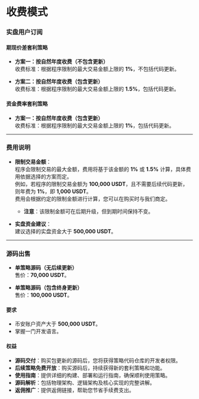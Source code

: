 # 收费模式

### 实盘用户订阅

#### 期现价差套利策略

- **方案一：按自然年度收费（不包含更新）**  
  收费标准：根据程序限制的最大交易金额上限的 **1%**，不包括代码更新。

- **方案二：按自然年度收费（包含更新）**  
  收费标准：根据程序限制的最大交易金额上限的 **1.5%**，包括代码更新。

#### 资金费率套利策略

- **方案一：按自然年度收费（包含更新）**  
  收费标准：根据程序限制的最大交易金额上限的 **1%**，包括代码更新。

---

### 费用说明

- **限制交易金额**：  
  程序会限制交易的最大金额，费用将基于该金额的 **1%** 或 **1.5%** 计算，具体费用依据选择的方案而定。  
  例如，若程序的限制交易金额为 **100,000 USDT**，且不需要后续代码更新，则年费为 **1%**，即 **1,000 USDT**。  
  费用会根据约定的限制金额进行计算，您可以在购买时与我们商定。

  - **注意**：该限制金额可在后期升级，但到期时间保持不变。

- **实盘资金建议**：  
  建议选择的实盘资金大于 **500,000 USDT**。

---

### 源码出售

- **单策略源码（无后续更新）**  
  售价：**70,000 USDT**。

- **单策略源码（包含终身更新）**  
  售价：**100,000 USDT**。

#### 要求

- 币安账户资产大于 **500,000 USDT**。
- 掌握一门开发语言。

#### 权益

- **源码交付**：购买包更新的源码后，您将获得策略代码仓库的开发者权限。
- **后续策略免费开放**：购买源码后，持续获得新的套利策略和功能。
- **使用指南**：提供详细的构建、部署和运行指南，确保顺利使用策略。
- **源码解析**：包括物理架构、逻辑架构及核心实现的完整讲解。
- **返佣推广**：提供返佣链接，帮助您节省手续费支出。
